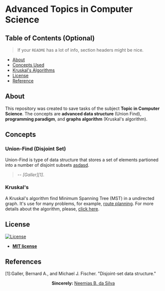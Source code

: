 # Advanced Topics in Computer Science

## Table of Contents (Optional)

> If your `README` has a lot of info, section headers might be nice.

- [About](##about)
- [Concepts Used](#concepts)
- [Kruskal's Algorithms](#kruska's)
- [License](##license)
- [Reference](##reference)


## About

This repository was created to save tasks of the subject __Topic in Computer Science__. The concepts are __advanced data structure__ (Union Find), __programming paradigm__, and __graphs algorithm__ (Kruskal's algorithm).

## Concepts

### Union-Find (Disjoint Set)

Union-Find is type of data structure that stores a set of elements partioned into a number of disjoint subsets [asdasd](https://en.wikipedia.org/wiki/Disjoint-set_data_structure).

> -- <cite>[Galler][1]</cite>.

### Kruskal's

A Kruskal's algorithm find Minimum Spanning Tree (MST) in a undirected graph. It's use for many problems, for example, [route planning](https://www.researchgate.net/publication/333672845_Route_Planning_using_The_Kruskal%27s_Algorithm_A_Case_of_Lobels_Bulawayo). For more details about the algorithm, please, [click here](https://en.wikipedia.org/wiki/Kruskal%27s_algorithm).

## License

[![License](http://img.shields.io/:license-mit-blue.svg?style=flat-square)](http://badges.mit-license.org)

- **[MIT license](http://opensource.org/licenses/mit-license.php)**


## References

[1]:Galler, Bernard A., and Michael J. Fischer. "Disjoint-set data structure."

<p align="center"><b>Sincerely:</b> <a href="https://github.com/neemiasbsilva">Neemias B. da Silva</a></p>

#